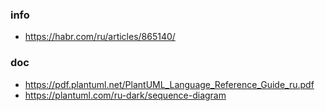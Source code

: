 ### info
- https://habr.com/ru/articles/865140/

### doc
- https://pdf.plantuml.net/PlantUML_Language_Reference_Guide_ru.pdf
- https://plantuml.com/ru-dark/sequence-diagram
